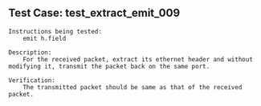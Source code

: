 Test Case: test_extract_emit_009
--------------------------------

    Instructions being tested:
        emit h.field

    Description:
        For the received packet, extract its ethernet header and without modifying it, transmit the packet back on the same port.

    Verification:
        The transmitted packet should be same as that of the received packet.
